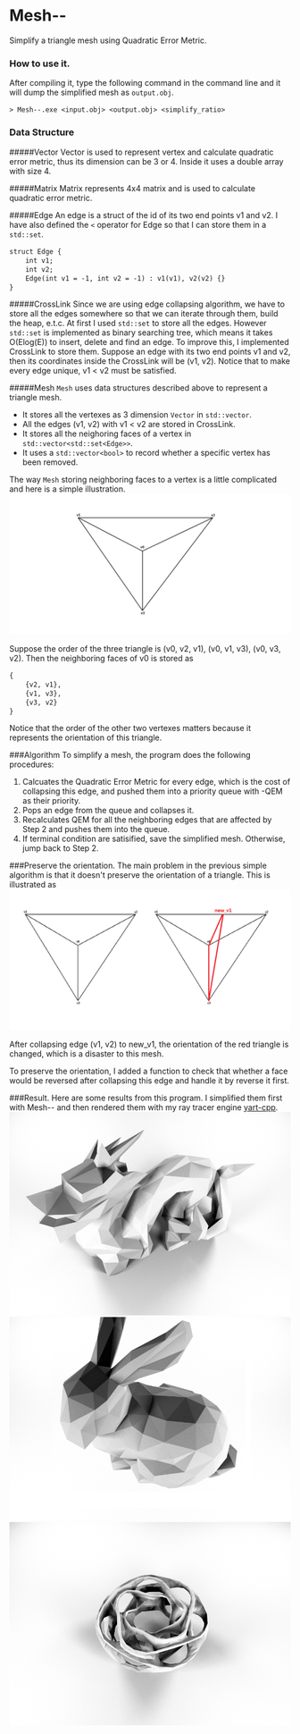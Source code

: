 # Mesh--
Simplify a triangle mesh using Quadratic Error Metric.

### How to use it.
After compiling it, type the following command in the command line and it will dump the simplified mesh as `output.obj`.
```
> Mesh--.exe <input.obj> <output.obj> <simplify_ratio>
```

### Data Structure
#####Vector
Vector is used to represent vertex and calculate quadratic error metric, thus its dimension can be 3 or 4. Inside it uses a double array with size 4.

#####Matrix
Matrix represents 4x4 matrix and is used to calculate quadratic error metric.

#####Edge
An edge is a struct of the id of its two end points v1 and v2. I have also defined the `<` operator for Edge so that I can store them in a `std::set`.
```
struct Edge {
	int v1;
	int v2;
	Edge(int v1 = -1, int v2 = -1) : v1(v1), v2(v2) {}
}
```

#####CrossLink
Since we are using edge collapsing algorithm, we have to store all the edges somewhere so that we can iterate through them, build the heap, e.t.c. At first I used `std::set` to store all the edges. However `std::set` is implemented as binary searching tree, which means it takes O(Elog(E)) to insert, delete and find an edge. To improve this, I implemented CrossLink to store them. Suppose an edge with its two end points v1 and v2, then its coordinates inside the CrossLink will be (v1, v2). Notice that to make every edge unique, v1 < v2 must be satisfied.

#####Mesh
`Mesh` uses data structures described above to represent a triangle mesh.
- It stores all the vertexes as 3 dimension `Vector` in `std::vector`.
- All the edges (v1, v2) with v1 < v2 are stored in CrossLink.
- It stores all the neighoring faces of a vertex in `std::vector<std::set<Edge>>`.
- It uses a `std::vector<bool>` to record whether a specific vertex has been removed.

The way `Mesh` storing neighboring faces to a vertex is a little complicated and here is a simple illustration.
<img src="img/illustrate.png"/>

Suppose the order of the three triangle is (v0, v2, v1), (v0, v1, v3), (v0, v3, v2). Then the neighboring faces of v0 is stored as
```
{
	{v2, v1},
	{v1, v3},
	{v3, v2}
}
```
Notice that the order of the other two vertexes matters because it represents the orientation of this triangle.

###Algorithm
To simplify a mesh, the program does the following procedures:

1. Calcuates the Quadratic Error Metric for every edge, which is the cost of collapsing this edge, and pushed them into a priority queue with -QEM as their priority.
2. Pops an edge from the queue and collapses it.
3. Recalculates QEM for all the neighboring edges that are affected by Step 2 and pushes them into the queue.
4. If terminal condition are satisified, save the simplified mesh. Otherwise, jump back to Step 2.

###Preserve the orientation.
The main problem in the previous simple algorithm is that it doesn't preserve the orientation of a triangle. This is illustrated as
<img src="img/orientation.png"/>

After collapsing edge (v1, v2) to new_v1, the orientation of the red triangle is changed, which is a disaster to this mesh.

To preserve the orientation, I added a function to check that whether a face would be reversed after collapsing this edge and handle it by reverse it first.

###Result.
Here are some results from this program. I simplified them first with Mesh-- and then rendered them with my ray tracer engine [yart-cpp](https://github.com/seanzw/yart-cpp).
<img src="img/dragon.png"/>
<img src="img/bunny.png"/>
<img src="img/heptoroid.png"/>
